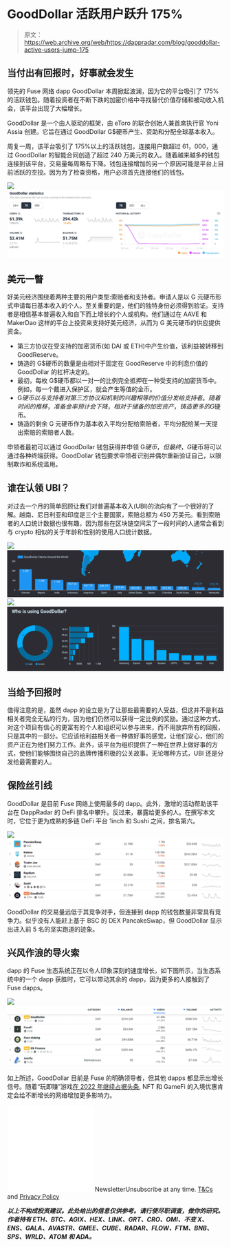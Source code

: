 # GoodDollar 活跃用户跃升 175%

> 原文：<https://web.archive.org/web/https://dappradar.com/blog/gooddollar-active-users-jump-175>

## 当付出有回报时，好事就会发生

领先的 Fuse 网络 dapp GoodDollar 本周掀起波澜，因为它的平台吸引了 175%的活跃钱包。随着投资者在不断下跌的加密价格中寻找替代价值存储和被动收入机会，该平台出现了大幅增长。

GoodDollar 是一个由人驱动的框架，由 eToro 的联合创始人兼首席执行官 Yoni Assia 创建。它旨在通过 GoodDollar G$硬币产生、资助和分配全球基本收入。

周复一周，该平台吸引了 175%以上的活跃钱包，连接用户数超过 61，000，通过 GoodDollar 的智能合同创造了超过 240 万美元的收入。随着越来越多的钱包连接到该平台，交易量每周略有下降。钱包连接增加的另一个原因可能是平台上目前活跃的空投。因为为了检查资格，用户必须首先连接他们的钱包。

![](img/722b984ed37a2bd817a638c8b6167867.png)![GoodDollar](img/919ba18f4052491316b4246f4fa445d7.png)

## 美元一瞥

好美元经济围绕着两种主要的用户类型:索赔者和支持者。申请人是以 G 元硬币形式申请每日基本收入的个人。至关重要的是，他们的独特身份必须得到验证。支持者是相信基本普遍收入和自下而上增长的个人或机构。他们通过在 AAVE 和 MakerDao 这样的平台上投资来支持好美元经济，从而为 G 美元硬币的供应提供资金。

*   第三方协议在受支持的加密货币(如 DAI 或 ETH)中产生价值，该利益被转移到 GoodReserve。
*   铸造的 G$硬币的数量是由相对于固定在 GoodReserve 中的利息价值的 GoodDollar 的杠杆决定的。
*   最初，每枚 G$硬币都以一对一的比例完全抵押在一种受支持的加密货币中。例如，每一个戴进入保护区，就会产生等值的金币。
*   G$硬币以与支持者对第三方协议和机制的兴趣相等的价值分发给支持者。随着时间的推移，准备金率预计会下降，相对于储备的加密资产，铸造更多的 G$硬币。
*   铸造的剩余 G 元硬币作为基本收入平均分配给索赔者，平均分配给某一天提出索赔的索赔者人数。

申领者最初可以通过 GoodDollar 钱包获得并申领 G$硬币，但最终，G$硬币将可以通过各种终端获得。GoodDollar 钱包要求申领者识别并偶尔重新验证自己，以限制欺诈和系统滥用。

## 谁在认领 UBI？

对过去一个月的简单回顾让我们对普遍基本收入(UBI)的流向有了一个很好的了解。越南、尼日利亚和印度是三个主要国家，索赔总额为 450 万美元。看到索赔者的人口统计数据也很有趣，因为那些在区块链空间呆了一段时间的人通常会看到与 crypto 相似的关于年龄和性别的使用人口统计数据。

![](img/b901a4e960b47739632143d662476771.png)![](img/83f73371562fb93789239e70e8da7467.png)![](img/134d78040aa9355883303b7df9ec3441.png)![](img/bfbd19f4cb00f4887cc2312a6205a090.png)

## 当给予回报时

值得注意的是，虽然 dapp 的设立是为了让那些最需要的人受益，但这并不是利益相关者完全无私的行为，因为他们仍然可以获得一定比例的奖励。通过这种方式，对这个项目有信心的更富有的个人和组织可以参与进来，而不用放弃所有的回报，只是其中的一部分。它应该给利益相关者一种做好事的感觉，让他们安心，他们的资产正在为他们努力工作。此外，该平台为组织提供了一种在世界上做好事的方式，使他们能够围绕自己的品牌传播积极的公关故事。无论哪种方式，UBI 还是分发给最需要的人。

## 保险丝引线

GoodDollar 是目前 Fuse 网络上使用最多的 dapp。此外，激增的活动帮助该平台在 DappRadar 的 DeFi 排名中攀升。反过来，暴露给更多的人。在撰写本文时，它位于更为成熟的多链 DeFi 平台 1inch 和 Sushi 之间，排名第六。

![](img/7a654ef260e2d2249e4059c8b7c982fb.png)![GoodDollar](img/e322257eb49f6282c75ad8dde628e082.png)

GoodDollar 的交易量远低于其竞争对手，但连接到 dapp 的钱包数量非常具有竞争力。似乎没有人能赶上基于 BSC 的 DEX PancakeSwap，但 GoodDollar 显示出进入前 5 名的坚实跑道的迹象。

## 兴风作浪的导火索

dapp 的 Fuse 生态系统正在以令人印象深刻的速度增长，如下图所示，当生态系统中的一个 dapp 获胜时，它可以带动其余的 dapp，因为更多的人接触到了 Fuse dapps。

![](img/7d6f1e7e8d0f906a2319ba9a891566c8.png)![](img/f5cb7d01ac7b6209d2af5d03266a6109.png)

如上所述，GoodDollar 目前是 Fuse 的明确领导者，但其他 dapps 都显示出增长信号。随着“玩即赚”游戏[在 2022 年继续占据头条](/web/20221208062824/https://dappradar.com/blog/sunflower-farmers-game-flourishes-on-polygon-blockchain/), NFT 和 GameFi 的入境优惠肯定会给不断增长的网络增加更多影响力。

![](img/6d5a4a2d609c56e1a5771717e54ba759.png) NewsletterUnsubscribe at any time. [T&Cs](https://web.archive.org/web/20221208062824/https://dappradar.com/terms) and [Privacy Policy](https://web.archive.org/web/20221208062824/https://dappradar.com/privacy-policy)

***以上不构成投资建议。此处给出的信息仅供参考。请行使尽职调查，做你的研究。作者持有 ETH、BTC、AGIX、HEX、LINK、GRT、CRO、OMI、不变 X、ENS、GALA、AVASTR、GMEE、CUBE、RADAR、FLOW、FTM、BNB、SPS、WRLD、ATOM 和 ADA。***
